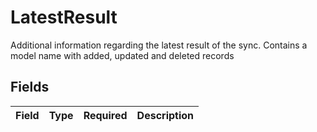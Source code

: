 # LatestResult

Additional information regarding the latest result of the sync. Contains a model name with added, updated and deleted records


## Fields

| Field       | Type        | Required    | Description |
| ----------- | ----------- | ----------- | ----------- |